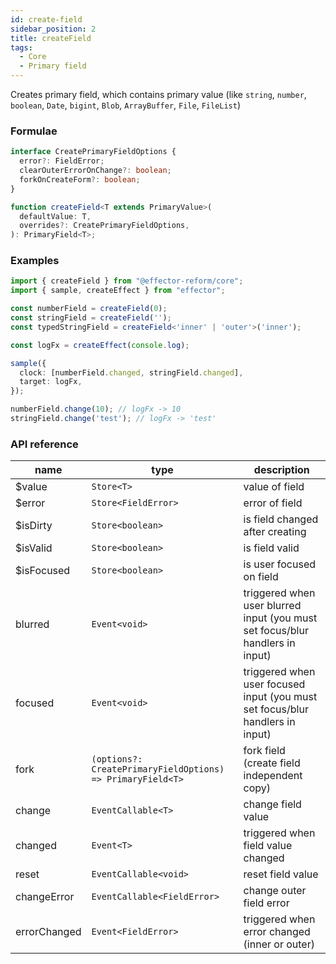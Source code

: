 ```yaml
---
id: create-field
sidebar_position: 2
title: createField
tags:
  - Core
  - Primary field
---
```


Creates primary field, which contains primary value (like `string`, `number`, `boolean`, `Date`, `bigint`, `Blob`, `ArrayBuffer`, `File`, `FileList`)

### Formulae

```ts
interface CreatePrimaryFieldOptions {
  error?: FieldError;
  clearOuterErrorOnChange?: boolean;
  forkOnCreateForm?: boolean;
}

function createField<T extends PrimaryValue>(
  defaultValue: T,
  overrides?: CreatePrimaryFieldOptions,
): PrimaryField<T>;
```

### Examples

```ts
import { createField } from "@effector-reform/core";
import { sample, createEffect } from "effector";

const numberField = createField(0);
const stringField = createField('');
const typedStringField = createField<'inner' | 'outer'>('inner');

const logFx = createEffect(console.log);

sample({
  clock: [numberField.changed, stringField.changed],
  target: logFx,
});

numberField.change(10); // logFx -> 10
stringField.change('test'); // logFx -> 'test'
```

### API reference

| name         | type                                                       | description                                                                   |
|--------------|------------------------------------------------------------|-------------------------------------------------------------------------------|
| $value       | `Store<T>`                                                 | value of field                                                                |
| $error       | `Store<FieldError>`                                        | error of field                                                                |
| $isDirty     | `Store<boolean>`                                           | is field changed after creating                                               |
| $isValid     | `Store<boolean>`                                           | is field valid                                                                |
| $isFocused   | `Store<boolean>`                                           | is user focused on field                                                      |
| blurred      | `Event<void>`                                              | triggered when user blurred input (you must set focus/blur handlers in input) |
| focused      | `Event<void>`                                              | triggered when user focused input (you must set focus/blur handlers in input) |
| fork         | `(options?: CreatePrimaryFieldOptions) => PrimaryField<T>` | fork field (create field independent copy)                                    |
| change       | `EventCallable<T>`                                         | change field value                                                            |
| changed      | `Event<T>`                                                 | triggered when field value changed                                            |
| reset        | `EventCallable<void>`                                      | reset field value                                                             |
| changeError  | `EventCallable<FieldError>`                                | change outer field error                                                      |
| errorChanged | `Event<FieldError>`                                        | triggered when error changed (inner or outer)                                 |